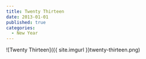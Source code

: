 ```yaml
---
title: Twenty Thirteen
date: 2013-01-01
published: true
categories:
  - New Year
---
```


![Twenty Thirteen]({{ site.imgurl }}twenty-thirteen.png)
